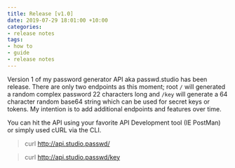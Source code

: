 ```yaml
---
title: Release [v1.0]
date: 2019-07-29 18:01:00 +10:00
categories:
- release notes
tags:
- how to
- guide
- release notes
---
```


Version 1 of my password generator API aka passwd.studio has been release. There are only two endpoints as this moment; root `/` will generated a random complex password 22 characters long and `/key` will generate a 64 character random base64 string which can be used for secret keys or tokens. My intention is to add additional endpoints and features over time. 

You can hit the API using your favorite API Development tool (IE PostMan) or simply used cURL via the CLI. 

> curl http://api.studio.passwd/

> curl http://api.studio.passwd/key